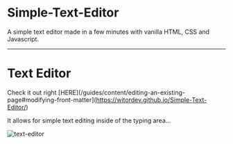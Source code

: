 # Simple-Text-Editor
A simple text editor made in a few minutes with vanilla HTML, CSS and Javascript.

<hr>

<h1>Text Editor</h1>

Check it out right [HERE](/guides/content/editing-an-existing-page#modifying-front-matter](https://witordev.github.io/Simple-Text-Editor/)

<p>It allows for simple text editing inside of the typing area...</p>

![text-editor](https://github.com/user-attachments/assets/966f47e9-ed21-4dc1-bf15-c892b5edc0b3)
